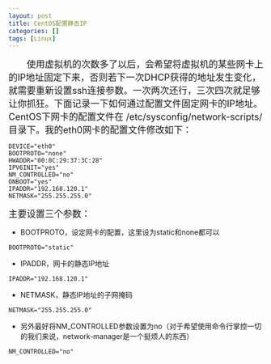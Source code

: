 ```yaml
---
layout: post
title: CentOS配置静态IP
categories: []
tags: [Linux]
---
```


<font size=4>
　　使用虚拟机的次数多了以后，会希望将虚拟机的某些网卡上的IP地址固定下来，否则若下一次DHCP获得的地址发生变化，就需要重新设置ssh连接参数。一次两次还行，三次四次就足够让你抓狂。下面记录一下如何通过配置文件固定网卡的IP地址。
</font>

<font size=4>
CentOS下网卡的配置文件在 /etc/sysconfig/network-scripts/ 目录下。我的eth0网卡的配置文件修改如下：
</font>

```
DEVICE="eth0"
BOOTPROTO="none"    
HWADDR="00:0C:29:37:3C:28"
IPV6INIT="yes"
NM_CONTROLLED="no"     
ONBOOT="yes"          
IPADDR="192.168.120.1"
NETMASK="255.255.255.0"
```
<font size=4>
主要设置三个参数：
</font>

+ BOOTPROTO，设定网卡的配置，这里设为static和none都可以
```
BOOTPROTO="static"
```
+ IPADDR，网卡的静态IP地址
```
IPADDR="192.168.120.1"
```
 + NETMASK，静态IP地址的子网掩码
```
NETMASK="255.255.255.0"
```
+ 另外最好将NM_CONTROLLED参数设置为no（对于希望使用命令行掌控一切的我们来说，network-manager是一个挺烦人的东西）

```
NM_CONTROLLED="no"
```

